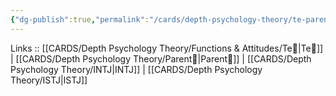 ```yaml
---
{"dg-publish":true,"permalink":"/cards/depth-psychology-theory/te-parent/","noteIcon":"","created":"2023-01-05T12:07:14.750+01:00","updated":"2023-04-21T13:49:24.669+02:00"}
---
```


Links :: [[CARDS/Depth Psychology Theory/Functions & Attitudes/Te🏹\|Te🏹]] | [[CARDS/Depth Psychology Theory/Parent🤨\|Parent🤨]] | [[CARDS/Depth Psychology Theory/INTJ\|INTJ]] | [[CARDS/Depth Psychology Theory/ISTJ\|ISTJ]]
